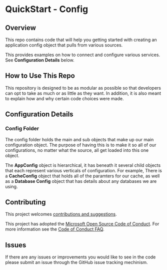 # QuickStart - Config

## Overview
This repo contains code that will help you getting started with creating an application config object that pulls from various sources.

This provides examples on how to connect and configure various services.  See **Configuration Details** below.


## How to Use This Repo

This repository is designed to be as modular as possible so that developers can opt to take as much or as little as they want.  In addition, it is also meant
to explain how and why certain code choices were made.

## Configuration Details

### Config Folder
The config folder holds the main and sub objects that make up our main configuration object.  The purpose of having this is to make it so all of our configurations,
no matter what the source, all get loaded into this one object.

The **AppConfig** object is hierarchical, it has beneath it several child objects that each represent various verticals of configuration.  For example,
There is a **CacheConfig** object that holds all of the paramters for our cache, as well as a **Database Config** object that has details about any databases we are 
using.


## Contributing

This project welcomes [contributions and suggestions](Docs/contribute.md).

This project has adopted the [Microsoft Open Source Code of Conduct](https://opensource.microsoft.com/codeofconduct/).
For more information see the [Code of Conduct FAQ](https://opensource.microsoft.com/codeofconduct/faq/).

## Issues

If there are any issues or improvements you would like to see in the code please submit an issue through the GitHub issue tracking mechinism.